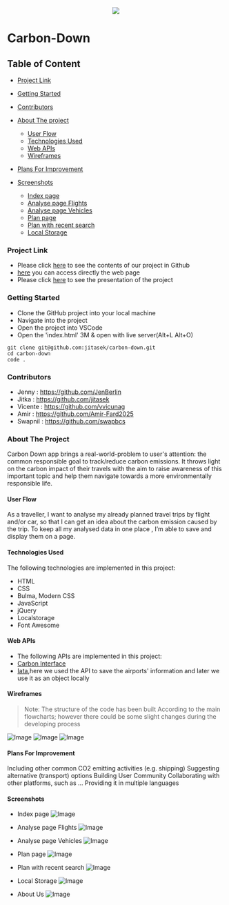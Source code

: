 <div style="text-align:center"><a href="https://jitasek.github.io/carbon-down/"><img src="./assets/images/Planet_logo.jpg"/></a></div>

<h1>Carbon-Down</h1>

<h2>Table of Content</h2>

- [Project Link](#project-link)
- [Getting Started](#getting-started)
- [Contributors](#contributors)
- [About The project](#about-the-project)

  - [User Flow](#user-flows)
  - [Technologies Used](#technologies-used)
  - [Web APIs](#web-apis)
  - [Wireframes](#wireframes)

- [Plans For Improvement](#plansforimprovement)
- [Screenshots](#Screenshots)

  - [Index page](#index-page)
  - [Analyse page Flights](#analyse-page-flights)
  - [Analyse page Vehicles](#analyse-page-vehicles)
  - [Plan page](#plan-page)
  - [Plan with recent search](#plan-with-recent-search)
  - [Local Storage](#local-storage)

### Project Link

- Please click [here](https://github.com/jitasek/carbon-down) to see the contents of our project in Github
- [here](https://jitasek.github.io/carbon-down/) you can access directly the web page
- Please click [here](https://docs.google.com/presentation/d/1TYoXgIxT0TbWKb5QAIZFguArPE2ShADOfkmo18jEbus/edit#slide=id.gfd4231a3f5_0_3) to see the presentation of the project

### Getting Started

- Clone the GitHub project into your local machine
- Navigate into the project
- Open the project into VSCode
- Open the 'index.html' 3M & open with live server(Alt+L Alt+O)

```
git clone git@github.com:jitasek/carbon-down.git
cd carbon-down
code .
```

### Contributors

- Jenny : https://github.com/JenBerlin
- Jitka : https://github.com/jitasek
- Vicente : https://github.com/vvicunag
- Amir : https://github.com/Amir-Fard2025
- Swapnil : https://github.com/swapbcs

### About The Project

<p>Carbon Down app brings a real-world-problem to user's attention: 
the common responsible goal to track/reduce carbon emissions. 
It throws light on the carbon impact of their travels with the aim to raise awareness of this important topic and help them navigate towards a more environmentally responsible life.</p>

#### User Flow

<p>As a traveller, I want to analyse my already planned travel trips by flight and/or car, so that I can get an idea about the carbon emission caused by the trip.
To keep all my analysed data in one place , I’m able to save and display them on a page.</p>

#### Technologies Used

<p>The following technologies are implemented in this project:</p>

- HTML
- CSS
- Bulma, Modern CSS
- JavaScript
- jQuery
- Localstorage
- Font Awesome

#### Web APIs

- The following APIs are implemented in this project:
- [Carbon Interface](https://www.carboninterface.com)
- [Iata](https://www.iata.org/en/services/statistics),here we used the API to save the airports' information and later we use it as an object locally

#### Wireframes

> Note:
> The structure of the code has been built According to the main flowcharts; however there could be some slight changes during the developing process

![Image](./assets/images/Flowchart01.png)
![Image](./assets/images/Flowchart02.png)
![Image](./assets/images/Flowchart03.png)

#### Plans For Improvement

<p>Including other common CO2 emitting activities (e.g. shipping)
Suggesting alternative (transport) options
Building User Community 
Collaborating with other platforms, such as ...
Providing it in multiple languages</p>

#### Screenshots

- Index page ![Image](./assets/images/IndexPage.png)

- Analyse page Flights ![Image](./assets/images/AnalysePageFlights.png)

- Analyse page Vehicles ![Image](./assets/images/AnalysePageVehicles.png)

- Plan page ![Image](./assets/images/PlanPage.png)

- Plan with recent search ![Image](./assets/images/PlanPageHistory.png)

- Local Storage ![Image](./assets/images/LocalStorage.png)

- About Us ![Image](./assets/images/AboutUs.png)

